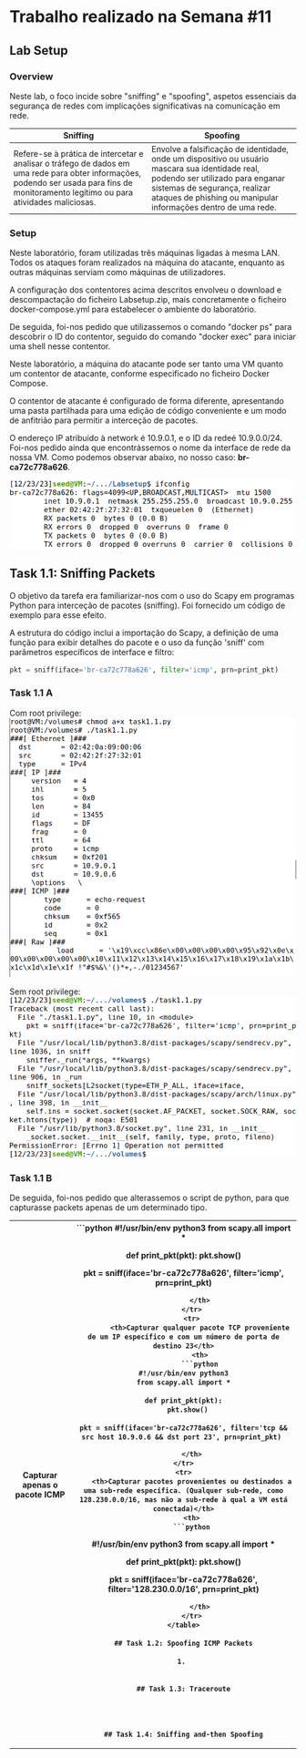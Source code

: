 # Trabalho realizado na Semana #11

## Lab Setup

### Overview

Neste lab, o foco incide sobre "sniffing" e "spoofing", aspetos essenciais da segurança de redes com implicações significativas na comunicação em rede. 

| Sniffing      | Spoofing |
| ----------- | ----------- |
| Refere-se à prática de intercetar e analisar o tráfego de dados em uma rede para obter informações, podendo ser usada para fins de monitoramento legítimo ou para atividades maliciosas.      | Envolve a falsificação de identidade, onde um dispositivo ou usuário mascara sua identidade real, podendo ser utilizado para enganar sistemas de segurança, realizar ataques de phishing ou manipular informações dentro de uma rede.       |


### Setup

Neste laboratório, foram utilizadas três máquinas ligadas à mesma LAN. 
Todos os ataques foram realizados na máquina do atacante, enquanto as outras máquinas serviam como máquinas de utilizadores. 

A configuração dos contentores acima descritos envolveu o download e descompactação do ficheiro Labsetup.zip, mais concretamente o ficheiro docker-compose.yml para estabelecer o ambiente do laboratório. 

De seguida, foi-nos pedido que utilizassemos o comando "docker ps" para descobrir o ID do contentor, seguido do comando "docker exec" para iniciar uma shell nesse contentor.

Neste laboratório, a máquina do atacante pode ser tanto uma VM quanto um contentor de atacante, conforme especificado no ficheiro Docker Compose. 

O contentor de atacante é configurado de forma diferente, apresentando uma pasta partilhada para uma edição de código conveniente e um modo de anfitrião para permitir a interceção de pacotes. 

O endereço IP atribuído à network é 10.9.0.1, e o ID da redeé 10.9.0.0/24. Foi-nos pedido ainda que encontrássemos o nome da interface de rede da nossa VM. Como podemos observar abaixo, no nosso caso: **br-ca72c778a626**.

<img src="../screenshots/logbook13/setup.png" alt="setup">


## Task 1.1: Sniffing Packets

O objetivo da tarefa era familiarizar-nos com o uso do Scapy em programas Python para interceção de pacotes (sniffing). Foi fornecido um código de exemplo para esse efeito. 

A estrutura do código inclui a importação do Scapy, a definição de uma função para exibir detalhes do pacote e o uso da função 'sniff' com parâmetros específicos de interface e filtro:

```python
pkt = sniff(iface='br-ca72c778a626', filter='icmp', prn=print_pkt)
```

### Task 1.1 A

Com root privilege:
<img src="../screenshots/logbook13/task11_a_rootprivelge.png" alt="task11_a_rootprivelge">

Sem root privilege:
<img src="../screenshots/logbook13/task11_a_norootprivelge.png" alt="task11_a_norootprivelge">

### Task 1.1 B

De seguida, foi-nos pedido que alterassemos o script de python, para que capturasse packets apenas de um determinado tipo.

<table>
    <tr>
        <th>Capturar apenas o pacote ICMP</th>
        <th>
        ```python
#!/usr/bin/env python3
from scapy.all import *

def print_pkt(pkt):
  pkt.show()

pkt = sniff(iface='br-ca72c778a626', filter='icmp', prn=print_pkt)  
```
        </th>
    </tr>
    <tr>
        <th>Capturar qualquer pacote TCP proveniente de um IP específico e com um número de porta de destino 23</th>
        <th>
        ```python
#!/usr/bin/env python3
from scapy.all import *

def print_pkt(pkt):
  pkt.show()

pkt = sniff(iface='br-ca72c778a626', filter='tcp && src host 10.9.0.6 && dst port 23', prn=print_pkt) 
```
        </th>
    </tr>
    <tr>
        <th>Capturar pacotes provenientes ou destinados a uma sub-rede específica. (Qualquer sub-rede, como 128.230.0.0/16, mas não a sub-rede à qual a VM está conectada)</th>
        <th>
        ```python
#!/usr/bin/env python3
from scapy.all import *

def print_pkt(pkt):
  pkt.show()

pkt = sniff(iface='br-ca72c778a626', filter='128.230.0.0/16', prn=print_pkt)  
```
        </th>
    </tr>
</table>

## Task 1.2: Spoofing ICMP Packets

1. 


## Task 1.3: Traceroute




## Task 1.4: Sniffing and-then Spoofing
